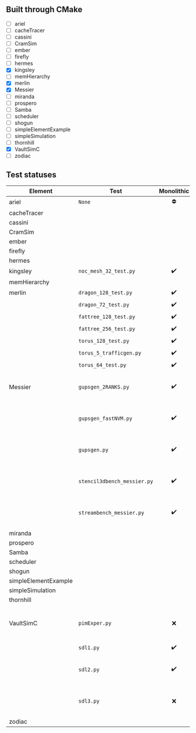 ## Built through CMake

- [ ] ariel
- [ ] cacheTracer
- [ ] cassini
- [ ] CramSim
- [ ] ember
- [ ] firefly
- [ ] hermes
- [x] kingsley
- [ ] memHierarchy
- [x] merlin
- [x] Messier
- [ ] miranda
- [ ] prospero
- [ ] Samba
- [ ] scheduler
- [ ] shogun
- [ ] simpleElementExample
- [ ] simpleSimulation
- [ ] thornhill
- [x] VaultSimC
- [ ] zodiac

## Test statuses

|Element|Test|Monolithic|Split|Notes|
|-------|----|:--------:|:---:|-----|
|ariel|`None`|⛔|⛔||
|cacheTracer|||||
|cassini|||||
|CramSim|||||
|ember|||||
|firefly|||||
|hermes|||||
|kingsley|`noc_mesh_32_test.py`|✔️|✔️||
|memHierarchy|||||
|merlin|`dragon_128_test.py`|✔️|✔️||
||`dragon_72_test.py`|✔️|✔️||
||`fattree_128_test.py`|✔️|✔️||
||`fattree_256_test.py`|✔️|✔️||
||`torus_128_test.py`|✔️|✔️||
||`torus_5_trafficgen.py`|✔️|✔️||
||`torus_64_test.py`|✔️|✔️||
|Messier|`gupsgen_2RANKS.py`|✔️|⚠️|8.7× additional runtime after refactor|
||`gupsgen_fastNVM.py`|✔️|⚠️|8.1× additional runtime after refactor|
||`gupsgen.py`|✔️|⚠️|8.8× additional runtime after refactor|
||`stencil3dbench_messier.py`|✔️|⚠️|1.5× additional runtime after refactor|
||`streambench_messier.py`|✔️|⚠️|8.5× additional runtime after refactor|
|miranda|||||
|prospero|||||
|Samba|||||
|scheduler|||||
|shogun|||||
|simpleElementExample|||||
|simpleSimulation|||||
|thornhill|||||
|VaultSimC|`pimExper.py`|❌|❌|`[SST Core] can't find requested component or subcomponent 'ariel.ariel'`|
||`sdl1.py`|✔️|✔️||
||`sdl2.py`|✔️|⚠️|21× additional runtime after refactor|
||`sdl3.py`|❌|❌|`[Python] NameError: global name 'memctrl' is not defined`|
|zodiac|||||
